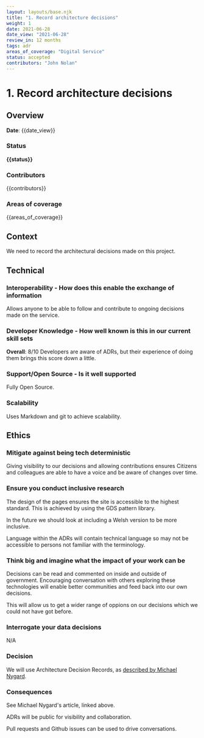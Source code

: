 ```yaml
---
layout: layouts/base.njk
title: "1. Record architecture decisions"
weight: 1
date: 2021-06-28
date_view: "2021-06-28"
review_in: 12 months
tags: adr
areas_of_coverage: "Digital Service"
status: accepted
contributors: "John Nolan"
---
```

# 1. Record architecture decisions

## Overview
**Date**: {{date_view}}

### Status
<strong class="govuk-tag">{{status}}</strong>

### Contributors
{{contributors}}

### Areas of coverage
{{areas_of_coverage}}

## Context
We need to record the architectural decisions made on this project.

## Technical

### Interoperability - How does this enable the exchange of information
Allows anyone to be able to follow and contribute to ongoing decisions made on the service.

### Developer Knowledge - How well known is this in our current skill sets
**Overall**: 8/10
Developers are aware of ADRs, but their experience of doing them brings this score down a little.

### Support/Open Source - Is it well supported 
Fully Open Source.

### Scalability
Uses Markdown and git to achieve scalability. 

## Ethics

### Mitigate against being tech deterministic
Giving visibility to our decisions and allowing contributions ensures Citizens and colleagues are able to have a voice and be aware of changes over time.

### Ensure you conduct inclusive research
The design of the pages ensures the site is accessible to the highest standard. This is achieved by using the GDS pattern library.

In the future we should look at including a Welsh version to be more inclusive.

Language within the ADRs will contain technical language so may not be accessible to persons not familiar with the terminology.

### Think big and imagine what the impact of your work can be
Decisions can be read and commented on inside and outside of government. Encouraging conversation with others exploring these technologies will enable better communities and feed back into our own decisions.

This will allow us to get a wider range of oppions on our decisions which we could not have got before.

### Interrogate your data decisions
N/A

### Decision
We will use Architecture Decision Records, as [described by Michael Nygard](http://thinkrelevance.com/blog/2011/11/15/documenting-architecture-decisions).

### Consequences
See Michael Nygard's article, linked above.

ADRs will be public for visibility and collaboration.

Pull requests and Github issues can be used to drive conversations.
